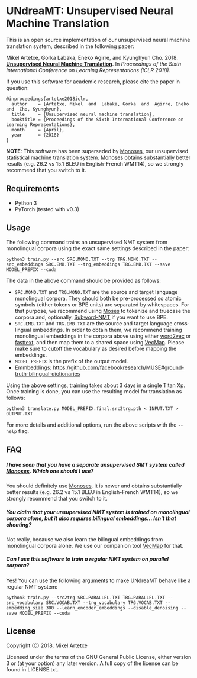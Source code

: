 UNdreaMT: Unsupervised Neural Machine Translation
==============

This is an open source implementation of our unsupervised neural machine translation system, described in the following paper:

Mikel Artetxe, Gorka Labaka, Eneko Agirre, and Kyunghyun Cho. 2018. **[Unsupervised Neural Machine Translation](https://arxiv.org/pdf/1710.11041.pdf)**. In *Proceedings of the Sixth International Conference on Learning Representations (ICLR 2018)*.

If you use this software for academic research, please cite the paper in question:
```
@inproceedings{artetxe2018iclr,
  author    = {Artetxe, Mikel  and  Labaka, Gorka  and  Agirre, Eneko  and  Cho, Kyunghyun},
  title     = {Unsupervised neural machine translation},
  booktitle = {Proceedings of the Sixth International Conference on Learning Representations},
  month     = {April},
  year      = {2018}
}
```

**NOTE**: This software has been superseded by [Monoses](https://github.com/artetxem/monoses), our unsupervised statistical machine translation system. [Monoses](https://github.com/artetxem/monoses) obtains substantially better results (e.g. 26.2 vs 15.1 BLEU in English-French WMT14), so we strongly recommend that you switch to it.


Requirements
--------
- Python 3
- PyTorch (tested with v0.3)


Usage
--------

The following command trains an unsupervised NMT system from monolingual corpora using the exact same settings described in the paper:

```
python3 train.py --src SRC.MONO.TXT --trg TRG.MONO.TXT --src_embeddings SRC.EMB.TXT --trg_embeddings TRG.EMB.TXT --save MODEL_PREFIX --cuda
```

The data in the above command should be provided as follows:
- `SRC.MONO.TXT` and `TRG.MONO.TXT` are the source and target language monolingual corpora. They should both be pre-processed so atomic symbols (either tokens or BPE units) are separated by whitespaces. For that purpose, we recommend using [Moses](http://www.statmt.org/moses/) to tokenize and truecase the corpora and, optionally, [Subword-NMT](https://github.com/rsennrich/subword-nmt) if you want to use BPE.
- `SRC.EMB.TXT` and `TRG.EMB.TXT` are the source and target language cross-lingual embeddings. In order to obtain them, we recommend training monolingual embeddings in the corpora above using either [word2vec](https://github.com/tmikolov/word2vec) or [fasttext](https://github.com/facebookresearch/fastText), and then map them to a shared space using [VecMap](https://github.com/artetxem/vecmap). Please make sure to cutoff the vocabulary as desired before mapping the embeddings.
- `MODEL_PREFIX` is the prefix of the output model.
- Emmbeddings: https://github.com/facebookresearch/MUSE#ground-truth-bilingual-dictionaries

Using the above settings, training takes about 3 days in a single Titan Xp. Once training is done, you can use the resulting model for translation as follows:

```
python3 translate.py MODEL_PREFIX.final.src2trg.pth < INPUT.TXT > OUTPUT.TXT
```

For more details and additional options, run the above scripts with the `--help` flag.


FAQ
--------

##### I have seen that you have a separate unsupervised SMT system called [Monoses](https://github.com/artetxem/monoses). Which one should I use?

You should definitely use [Monoses](https://github.com/artetxem/monoses). It is newer and obtains substantially better results (e.g. 26.2 vs 15.1 BLEU in English-French WMT14), so we strongly recommend that you switch to it.


##### You claim that your unsupervised NMT system is trained on monolingual corpora alone, but it also requires bilingual embeddings... Isn't that cheating?

Not really, because we also learn the bilingual embeddings from monolingual corpora alone. We use our companion tool [VecMap](https://github.com/artetxem/vecmap) for that.


##### Can I use this software to train a regular NMT system on parallel corpora?

Yes! You can use the following arguments to make UNdreaMT behave like a regular NMT system:

```
python3 train.py --src2trg SRC.PARALLEL.TXT TRG.PARALLEL.TXT --src_vocabulary SRC.VOCAB.TXT --trg_vocabulary TRG.VOCAB.TXT --embedding_size 300 --learn_encoder_embeddings --disable_denoising --save MODEL_PREFIX --cuda
```


License
-------

Copyright (C) 2018, Mikel Artetxe

Licensed under the terms of the GNU General Public License, either version 3 or (at your option) any later version. A full copy of the license can be found in LICENSE.txt.
